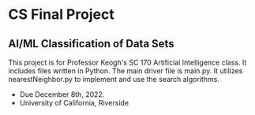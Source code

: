 # CS Final Project
## AI/ML Classification of Data Sets


This project is for Professor Keogh's SC 170 Artificial Intelligence class. It includes files written in Python. The main driver file is main.py. It utilizes nearestNeighbor.py to implement and use the search algorithms.

- Due December 8th, 2022.
- University of California, Riverside
